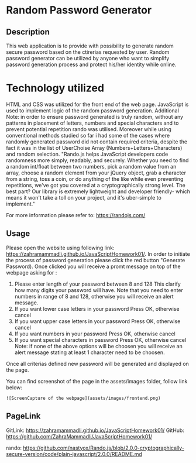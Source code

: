 # Random Password Generator

## Description

This web application is to provide with possibility to generate random secure password based on the ctirerias requested by user.
Random password generator can be utilized by anyone who want to simplify password generation process and protect his/her identity while online.

# Technology utilized

HTML and CSS was utilized for the front end of the web page. JavaScript is used to implement logic of the random password generation.
Additional Note: in order to ensure password generated is truly random, without any patterns in placement of letters, numbers and special characters and to prevent potential repetition rando was utilised. Moreover while using conventional methods studied so far i had some of the cases where randomly generated password did not contain required criteria, despite the fact it was in the list of UserChoise Array (Numbers+Letters+Characters) and random selection.
"Rando.js helps JavaScript developers code randomness more simply, readably, and securely. Whether you need to find a random int/float between two numbers, pick a random value from an array, choose a random element from your jQuery object, grab a character from a string, toss a coin, or do anything of the like while even preventing repetitions, we've got you covered at a cryptographically strong level. The best part? Our library is extremely lightweight and developer friendly- which means it won't take a toll on your project, and it's uber-simple to implement."

For more information please refer to: https://randojs.com/

## Usage

Please open the website using following link: https://zahramammadli.github.io/JavaScriptHomework01/.
In order to initiate the process of password generation please click the red button "Generate Password).
Once clicked you will receive a promt message on top of the webpage asking for :

1. Please enter length of your password between 8 and 128
   This clarify how many digits your password will have. Note that you need to enter numbers in range of 8 and 128, otherwise you will receive an alert message.
2. If you want lower case letters in your password Press OK, otherwise cancel
3. If you want upper case letters in your password Press OK, otherwise cancel
4. If you want numbers in your password Press OK, otherwise cancel
5. If you want special characters in password Press OK, otherwise cancel
   Note: if none of the above options will be choosen you will receive an alert message stating at least 1 character need to be choosen.

Once all criterias defined new password will be generated and displayed on the page.

You can find screenshot of the page in the assets/images folder, follow link below:

`![ScreenCapture of the webpage](assets/images/frontend.png)`

## PageLink

GitLink: https://zahramammadli.github.io/JavaScriptHomework01/
GitHub: https://github.com/ZahraMammadli/JavaScriptHomework01/

rando: https://github.com/nastyox/Rando.js/blob/2.0.0-cryptographically-secure-version/code/plain-javascript/2.0.0/README.md
